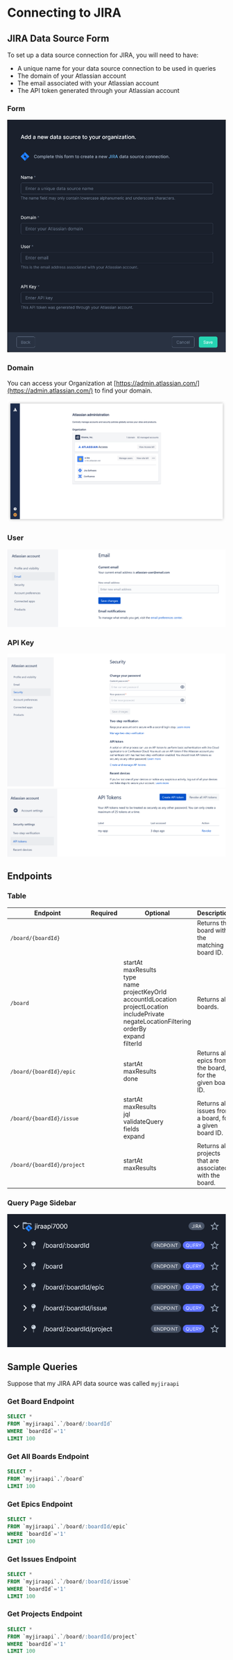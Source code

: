 # Connecting to JIRA

## JIRA Data Source Form
To set up a data source connection for JIRA, you will need to have:

- A unique name for your data source connection to be used in queries
- The domain of your Atlassian account
- The email associated with your Atlassian account
- The API token generated through your Atlassian account

### Form

![JIRA Form][image-1]


### Domain
You can access your Organization at [https://admin.atlassian.com/](https://admin.atlassian.com/) to find your domain.

![Finding your domain][image-3]


### User

![Finding your email][image-4]

### API Key

![Go to your api manager][image-5]
![Create a new api key][image-6]


## Endpoints


### Table

| Endpoint                   | Required | Optional                                                                                                                                                                      | Description                                               |
|----------------------------|----------|-------------------------------------------------------------------------------------------------------------------------------------------------------------------------------|-----------------------------------------------------------|
| `/board/{boardId}`         |          |                                                                                                                                                                               | Returns the board with the matching board ID.             |
| `/board`                   |          | startAt<br>maxResults<br>type<br>name<br>projectKeyOrId<br>accountIdLocation<br>projectLocation<br>includePrivate<br>negateLocationFiltering<br>orderBy<br>expand<br>filterId | Returns all boards.                                       |
| `/board/{boardId}/epic`    |          | startAt<br>maxResults<br>done                                                                                                                                                 | Returns all epics from the board, for the given board ID. |
| `/board/{boardId}/issue`   |          | startAt<br>maxResults<br>jql<br>validateQuery<br>fields<br>expand                                                                                                             | Returns all issues from a board, for a given board ID.    |
| `/board/{boardId}/project` |          | startAt<br>maxResults                                                                                                                                                         | Returns all projects that are associated with the board.  |



### Query Page Sidebar

![JIRA Endpoints][image-2]

## Sample Queries

Suppose that my JIRA API data source was called `myjiraapi`

### Get Board Endpoint

```sql
SELECT *
FROM `myjiraapi`.`/board/:boardId`
WHERE `boardId`='1'
LIMIT 100
```

### Get All Boards Endpoint

```sql
SELECT *
FROM `myjiraapi`.`/board`
LIMIT 100
```

### Get Epics Endpoint

```sql
SELECT *
FROM `myjiraapi`.`/board/:boardId/epic`
WHERE `boardId`='1'
LIMIT 100
```

### Get Issues Endpoint

```sql
SELECT *
FROM `myjiraapi`.`/board/:boardId/issue`
WHERE `boardId`='1'
LIMIT 100
```

### Get Projects Endpoint

```sql
SELECT *
FROM `myjiraapi`.`/board/:boardId/project`
WHERE `boardId`='1'
LIMIT 100
```


[image-6]: ../../img/api/jira/jira-create-new-api-token.png
[image-5]: ../../img/api/jira/jira-manage-api-tokens.png
[image-4]: ../../img/api/jira/jira-find-email.png
[image-3]: ../../img/api/jira/jira-atlassian-organization.png
[image-1]: ../../img/api/jira/jira-form-dark.png
[image-2]: ../../img/api/jira/jira-query-page-sidebar-dark.png
